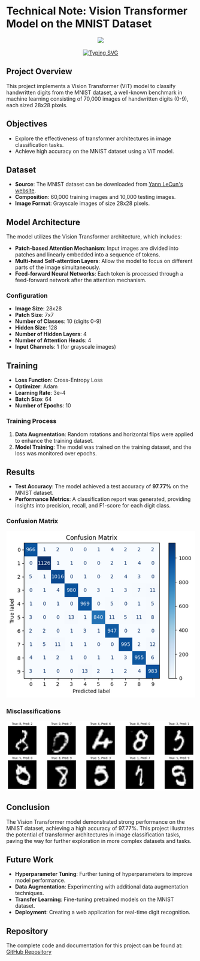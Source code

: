 # Technical Note: Vision Transformer Model on the MNIST Dataset

<div align="center">
<img src="https://capsule-render.vercel.app/api?type=waving&height=300&text=Vision+Transformer+on+MNIST&color=0:00A3E0,50:00BFFF,100:00CFFF&fontColor=ffffff&fontSize=60&desc=Machine+Learning+Project&descAlignY=65&animation=fadeIn">

<a href="https://git.io/typing-svg"><img src="https://readme-typing-svg.herokuapp.com?font=Montserrat&weight=600&duration=4002&pause=1000&color=00A3E0&width=435&separator=%3C&lines=Exploring+the+Power+of+Vision+Transformers+in+Image+Classification;Harnessing+the+Kaggle+Dataset+for+Machine+Learning;Join+me+on+this+exciting+journey!" alt="Typing SVG" /></a>
</div>

## Project Overview

This project implements a Vision Transformer (ViT) model to classify handwritten digits from the MNIST dataset, a well-known benchmark in machine learning consisting of 70,000 images of handwritten digits (0-9), each sized 28x28 pixels.

## Objectives
- Explore the effectiveness of transformer architectures in image classification tasks.
- Achieve high accuracy on the MNIST dataset using a ViT model.

## Dataset
- **Source**: The MNIST dataset can be downloaded from [Yann LeCun's website](http://yann.lecun.com/exdb/mnist/).
- **Composition**: 60,000 training images and 10,000 testing images.
- **Image Format**: Grayscale images of size 28x28 pixels.

## Model Architecture
The model utilizes the Vision Transformer architecture, which includes:
- **Patch-based Attention Mechanism**: Input images are divided into patches and linearly embedded into a sequence of tokens.
- **Multi-head Self-attention Layers**: Allow the model to focus on different parts of the image simultaneously.
- **Feed-forward Neural Networks**: Each token is processed through a feed-forward network after the attention mechanism.

### Configuration
- **Image Size**: 28x28
- **Patch Size**: 7x7
- **Number of Classes**: 10 (digits 0-9)
- **Hidden Size**: 128
- **Number of Hidden Layers**: 4
- **Number of Attention Heads**: 4
- **Input Channels**: 1 (for grayscale images)

## Training
- **Loss Function**: Cross-Entropy Loss
- **Optimizer**: Adam
- **Learning Rate**: 3e-4
- **Batch Size**: 64
- **Number of Epochs**: 10

### Training Process
1. **Data Augmentation**: Random rotations and horizontal flips were applied to enhance the training dataset.
2. **Model Training**: The model was trained on the training dataset, and the loss was monitored over epochs.

## Results
- **Test Accuracy**: The model achieved a test accuracy of **97.77%** on the MNIST dataset.
- **Performance Metrics**: A classification report was generated, providing insights into precision, recall, and F1-score for each digit class.

### Confusion Matrix
![Confusion Matrix](media/Confusion%20Matrix.png)

### Misclassifications
![Misclassifications](media/Misclassifications.png)

## Conclusion
The Vision Transformer model demonstrated strong performance on the MNIST dataset, achieving a high accuracy of 97.77%. This project illustrates the potential of transformer architectures in image classification tasks, paving the way for further exploration in more complex datasets and tasks.

## Future Work
- **Hyperparameter Tuning**: Further tuning of hyperparameters to improve model performance.
- **Data Augmentation**: Experimenting with additional data augmentation techniques.
- **Transfer Learning**: Fine-tuning pretrained models on the MNIST dataset.
- **Deployment**: Creating a web application for real-time digit recognition.

## Repository
The complete code and documentation for this project can be found at: [GitHub Repository](https://github.com/chama-x/ViT-model-on-the-MNIST-dataset)
